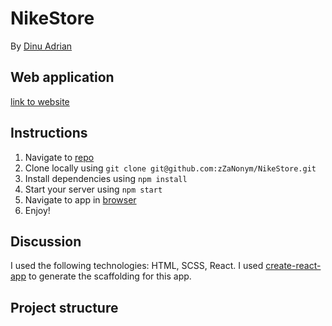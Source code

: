 # NikeStore

By [Dinu Adrian](zzanonym.666@gmail.com)

## Web application 
[link to website](https://zznikestore.netlify.app)

## Instructions

1. Navigate to [repo](https://github.com/zZaNonym/NikeStore)
2. Clone locally using
   `git clone git@github.com:zZaNonym/NikeStore.git`
3. Install dependencies using `npm install`
4. Start your server using `npm start`
5. Navigate to app in [browser](http://localhost:3000)
6. Enjoy!

## Discussion

I used the following technologies: HTML, SCSS, React.
I used [create-react-app](https://goo.gl/26jfy4)
to generate the scaffolding for this app.

## Project structure 
